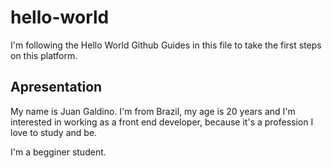 # hello-world
I'm following the Hello World Github Guides in this file to take the first steps on this platform.

## Apresentation
My name is Juan Galdino. I'm from Brazil, my age is 20 years and I'm interested in working as a front end developer, because it's a profession I love to study and be.

I'm a begginer student.
